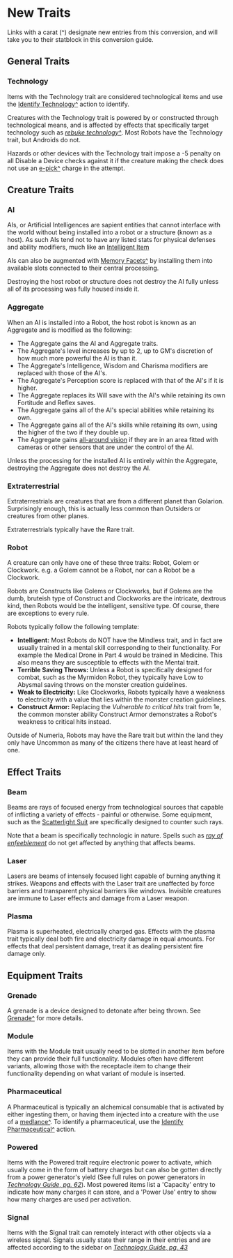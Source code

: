 # New Traits

Links with a carat (^) designate new entries from this conversion, and will take you to their statblock in this conversion guide.

## General Traits

### Technology

Items with the Technology trait are considered technological items and use the [Identify Technology^](/Technology%20Guide/README.md#identify-technology) action to identify.

Creatures with the Technology trait is powered by or constructed through technological means, and is affected by effects that specifically target technology such as *[rebuke technology^](/Technology%20Guide/README.md#rebuke-technology)*. Most Robots have the Technology trait, but Androids do not.

Hazards or other devices with the Technology trait impose a -5 penalty on all Disable a Device checks against it if the creature making the check does not use an [e-pick^](Gear/README.md#e-pick) charge in the attempt.

## Creature Traits

### AI

AIs, or Artificial Intelligences are sapient entities that cannot interface with the world without being installed into a robot or a structure (known as a host). As such AIs tend not to have any listed stats for physical defenses and ability modifiers, much like an [Intelligent Item](https://2e.aonprd.com/Rules.aspx?ID=1084)

AIs can also be augmented with [Memory Facets^](/Chapter2/Items/README.md#memory-facet) by installing them into available slots connected to their central processing.

Destroying the host robot or structure does not destroy the AI fully unless all of its processing was fully housed inside it.

### Aggregate

 When an AI is installed into a Robot, the host robot is known as an Aggregate and is modified as the following:

* The Aggregate gains the AI and Aggregate traits.
* The Aggregate's level increases by up to 2, up to GM's discretion of how much more powerful the AI is than it.
* The Aggregate's Intelligence, Wisdom and Charisma modifiers are replaced with those of the AI's.
* The Aggregate's Perception score is replaced with that of the AI's if it is higher.
* The Aggregate replaces its Will save with the AI's while retaining its own Fortitude and Reflex saves.
* The Aggregate gains all of the AI's special abilities while retaining its own.
* The Aggregate gains all of the AI's skills while retaining its own, using the higher of the two if they double up.
* The Aggregate gains [all-around vision](https://2e.aonprd.com/MonsterAbilities.aspx?ID=1) if they are in an area fitted with cameras or other sensors that are under the control of the AI.

Unless the processing for the installed AI is entirely within the Aggregate, destroying the Aggregate does not destroy the AI.

### Extraterrestrial

Extraterrestrials are creatures that are from a different planet than Golarion. Surprisingly enough, this is actually less common than Outsiders or creatures from other planes.

Extraterrestrials typically have the Rare trait.

### Robot

A creature can only have one of these three traits: Robot, Golem or Clockwork. e.g. a Golem cannot be a Robot, nor can a Robot be a Clockwork.

Robots are Constructs like Golems or Clockworks, but if Golems are the dumb, bruteish type of Construct and Clockworks are the intricate, dextrous kind, then Robots would be the intelligent, sensitive type. Of course, there are exceptions to every rule.

Robots typically follow the following template:

* **Intelligent:** Most Robots do NOT have the Mindless trait, and in fact are usually trained in a mental skill corresponding to their functionality. For example the Medical Drone in Part 4 would be trained in Medicine. This also means they are susceptible to effects with the Mental trait.
* **Terrible Saving Throws:** Unless a Robot is specifically designed for combat, such as the Myrmidon Robot, they typically have Low to Abysmal saving throws on the monster creation guidelines.
* **Weak to Electricity:** Like Clockworks, Robots typically have a weakness to electricity with a value that lies within the monster creation guidelines.
* **Construct Armor:** Replacing the *Vulnerable to critical hits* trait from 1e, the common monster ability Construct Armor demonstrates a Robot's weakness to critical hits instead.

Outside of Numeria, Robots may have the Rare trait but within the land they only have Uncommon as many of the citizens there have at least heard of one.

## Effect Traits

### Beam

Beams are rays of focused energy from technological sources that capable of inflicting a variety of effects - painful or otherwise. Some equipment, such as the [Scatterlight Suit](/Technology%20Guide/Armor/README.md#scatterlight-suit) are specifically designed to counter such rays. 

Note that a beam is specifically technologic in nature. Spells such as [*ray of enfeeblement*](https://2e.aonprd.com/Spells.aspx?ID=244) do not get affected by anything that affects beams.

### Laser

Lasers are beams of intensely focused light capable of burning anything it strikes. Weapons and effects with the Laser trait are unaffected by force barriers and transparent physical barriers like windows. Invisible creatures are immune to Laser effects and damage from a Laser weapon.

### Plasma

Plasma is superheated, electrically charged gas. Effects with the plasma trait typically deal both fire and electricity damage in equal amounts. For effects that deal persistent damage, treat it as dealing persistent fire damage only.

## Equipment Traits

### Grenade

A grenade is a device designed to detonate after being thrown. See [Grenade^](/Technology%20Guide/Gear/README.md#grenade) for more details.

### Module

Items with the Module trait usually need to be slotted in another item before they can provide their full functionality. Modules often have different variants, allowing those with the receptacle item to change their functionality depending on what variant of module is inserted.

### Pharmaceutical

A Pharmaceutical is typically an alchemical consumable that is activated by either ingesting them, or having them injected into a creature with the use of a [medlance^](/Technology%20Guide/Gear/README.md#medlance). To identify a pharmaceutical, use the [Identify Pharmaceutical^](/Technology%20Guide/README.md#identify-pharmaceutical) action.

### Powered

Items with the Powered trait require electronic power to activate, which usually come in the form of battery charges but can also be gotten directly from a power generator's yield (See full rules on power generators in *[Technology Guide, pg. 62](https://paizo.com/products/btpy98i0?Pathfinder-Campaign-Setting-Technology-Guide)*). Most powered items list a 'Capacity' entry to indicate how many charges it can store, and a 'Power Use' entry to show how many charges are used per activation.

### Signal

Items with the Signal trait can remotely interact with other objects via a wireless signal. Signals usually state their range in their entries and are affected according to the sidebar on *[Technology Guide, pg. 43](https://paizo.com/products/btpy98i0?Pathfinder-Campaign-Setting-Technology-Guide)*
